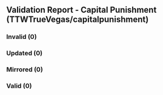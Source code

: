## Validation Report - Capital Punishment (TTWTrueVegas/capitalpunishment)


### Invalid (0)
### Updated (0)
### Mirrored (0)
### Valid (0)
